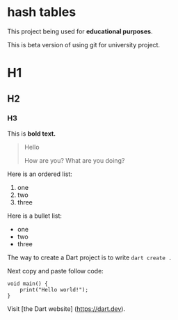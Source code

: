 # hash tables

This project being used for <b>educational purposes</b>.

This is beta version of using git for university project.

# H1
## H2
### H3

This is **bold text.**

> Hello
>
> How are you?
> What are you doing?

Here is an ordered list:
1. one
2. two
3. three

Here is a bullet list:
- one
- two
- three

The way to create a Dart project is to
write `dart create .`

Next copy and paste follow code:

```
void main() {
    print("Hello world!");
}
```

Visit [the Dart website] (https://dart.dev).